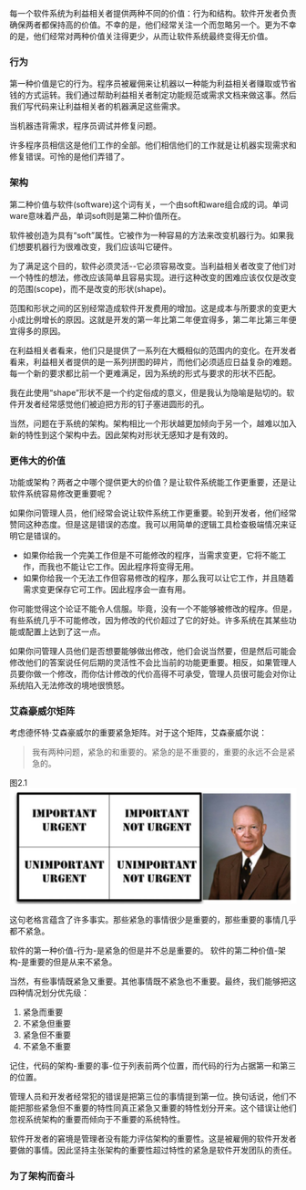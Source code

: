 每一个软件系统为利益相关者提供两种不同的价值：行为和结构。软件开发者负责确保两者都保持高的价值。不幸的是，他们经常关注一个而忽略另一个。更为不幸的是，他们经常对两种价值关注得更少，从而让软件系统最终变得无价值。

### 行为
第一种价值是它的行为。程序员被雇佣来让机器以一种能为利益相关者赚取或节省钱的方式运转。我们通过帮助利益相关者制定功能规范或需求文档来做这事。然后我们写代码来让利益相关者的机器满足这些需求。

当机器违背需求，程序员调试并修复问题。

许多程序员相信这是他们工作的全部。他们相信他们的工作就是让机器实现需求和修复错误。可怜的是他们弄错了。

### 架构
第二种价值与软件(software)这个词有关，一个由soft和ware组合成的词。单词ware意味着产品，单词soft则是第二种价值所在。

软件被创造为具有“soft”属性。它被作为一种容易的方法来改变机器行为。如果我们想要机器行为很难改变，我们应该叫它硬件。

为了满足这个目的，软件必须灵活--它必须容易改变。当利益相关者改变了他们对一个特性的想法，修改应该简单且容易实现。进行这种改变的困难应该仅仅是改变的范围(scope)，而不是改变的形状(shape)。

范围和形状之间的区别经常造成软件开发费用的增加。这是成本与所要求的变更大小成比例增长的原因。这就是开发的第一年比第二年便宜得多，第二年比第三年便宜得多的原因。

在利益相关者看来，他们只是提供了一系列在大概相似的范围内的变化。在开发者看来，利益相关者提供的是一系列拼图的碎片，而他们必须适应日益复杂的难题。每一个新的要求都比前一个更难满足，因为系统的形式与要求的形状不匹配。

我在此使用“shape”形状不是一个约定俗成的意义，但是我认为隐喻是贴切的。软件开发者经常感觉他们被迫把方形的钉子塞进圆形的孔。

当然，问题在于系统的架构。架构相比一个形状越更加倾向于另一个，越难以加入新的特性到这个架构中去。因此架构对形状无感知才是有效的。

### 更伟大的价值
功能或架构？两者之中哪个提供更大的价值？是让软件系统能工作更重要，还是让软件系统容易修改更重要呢？

如果你问管理人员，他们经常会说让软件系统工作更重要。轮到开发者，他们经常赞同这种态度。但是这是错误的态度。我可以用简单的逻辑工具检查极端情况来证明它是错误的。

* 如果你给我一个完美工作但是不可能修改的程序，当需求变更，它将不能工作，而我也不能让它工作。因此程序将变得无用。
* 如果你给我一个无法工作但容易修改的程序，那么我可以让它工作，并且随着需求变更保存它可工作。因此程序会一直有用。

你可能觉得这个论证不能令人信服。毕竟，没有一个不能够被修改的程序。但是，有些系统几乎不可能修改，因为修改的代价超过了它的好处。许多系统在其某些功能或配置上达到了这一点。

如果你问管理人员他们是否想要能够做出修改，他们会说当然要，但是然后可能会修改他们的答案说任何后期的灵活性不会比当前的功能更重要。相反，如果管理人员要你做一个修改，而你估计修改的代价高得不可承受，管理人员很可能会对你让系统陷入无法修改的境地很愤怒。
### 艾森豪威尔矩阵
考虑德怀特·艾森豪威尔的重要紧急矩阵。对于这个矩阵，艾森豪威尔说：

>我有两种问题，紧急的和重要的。紧急的是不重要的，重要的永远不会是紧急的。

图2.1
![](media/15352059350679.jpg)

这句老格言蕴含了许多事实。那些紧急的事情很少是重要的，那些重要的事情几乎都不紧急。

软件的第一种价值-行为-是紧急的但是并不总是重要的。
软件的第二种价值-架构-是重要的但是从来不紧急。

当然，有些事情既紧急又重要。其他事情既不紧急也不重要。最终，我们能够把这四种情况划分优先级：

1. 紧急而重要
2. 不紧急但重要
3. 紧急但不重要
4. 不紧急不重要

记住，代码的架构-重要的事-位于列表前两个位置，而代码的行为占据第一和第三的位置。

管理人员和开发者经常犯的错误是把第三位的事情提到第一位。换句话说，他们不能把那些紧急但不重要的特性同真正紧急又重要的特性划分开来。这个错误让他们忽视系统架构的重要而倾向于不重要的系统特性。

软件开发者的窘境是管理者没有能力评估架构的重要性。这是被雇佣的软件开发者要做的事情。因此坚持主张架构的重要性超过特性的紧急是软件开发团队的责任。

### 为了架构而奋斗

